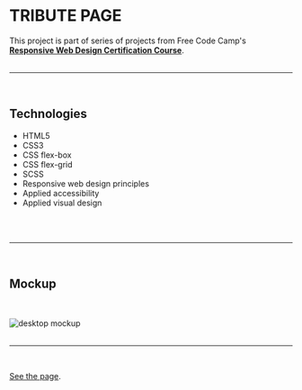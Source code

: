 # TRIBUTE PAGE

This project is part of series of projects from Free Code Camp's [**Responsive Web Design Certification Course**](https://www.freecodecamp.org/learn/responsive-web-design/).
<br><br>

---

<br>

## Technologies

- HTML5
- CSS3
- CSS flex-box
- CSS flex-grid
- SCSS
- Responsive web design principles
- Applied accessibility
- Applied visual design

<br>
<br>

---

<br>

## Mockup

<br>

![desktop mockup](img/web-mockup.jpg)
<br>
<br>

---

<br>

[See the page](https://emarekica.github.io/tribute-page/).
